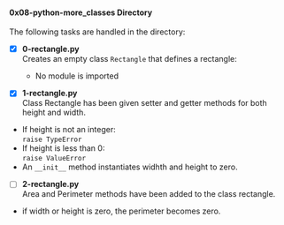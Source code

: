 #### 0x08-python-more_classes Directory   
The following tasks are handled in the directory:    

- [x] **0-rectangle.py**   
Creates an empty class `Rectangle` that defines a rectangle:   
	* No module is imported   

- [x] **1-rectangle.py**   
Class Rectangle has been given setter and getter methods for both height and width.    
* If height is not an integer:   
	`raise TypeError`   
* If height is less than 0:   
	`raise ValueError`  
* An `__init__` method instantiates widhth and height to zero.    

- [ ] **2-rectangle.py**   
Area and Perimeter methods have been added to the class rectangle.   
* if width or height is zero, the perimeter becomes zero.
